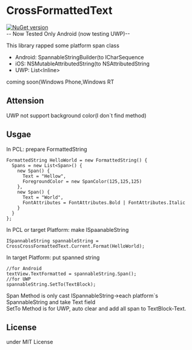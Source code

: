 # CrossFormattedText
[![NuGet version](https://badge.fury.io/nu/Plugin.CrossFormattedText.svg)](https://www.nuget.org/packages/Plugin.CrossFormattedText/)  
-- Now Tested Only Android (now testing UWP)--
      
This library rapped some platform span class
- Android: SpannableStringBuilder(to ICharSequence
- iOS: NSMutableAttributedString(to NSAttributedString
- UWP: List\<Inline\>
      
coming soon(Windows Phone,Windows RT

## Attension
UWP not support background color(I don`t find method)

## Usgae

In PCL: prepare FormattedString
```
FormattedString HelloWorld = new FormattedString() {
  Spans = new List<Span>() {
    new Span() {
      Text = "Hellow",
      ForegroundColor = new SpanColor(125,125,125)
    },
    new Span() {
      Text = "World",
      FontAttributes = FontAttributes.Bold | FontAttributes.Italic
    }
  }
};
```

In PCL or target Platform: make ISpaanableString
```
ISpannableString spannableString = CrossCrossFormattedText.Current.Format(HelloWorld);
```

In target Platform: put spanned string
```
//for Android
textView.TextFormatted = spannableString.Span();
//for UWP
spannableString.SetTo(TextBlock);
```

Span Method is only cast ISpannableString→each platform`s SpannableString and take Text field  
SetTo Method is for UWP, auto clear and add all span to TextBlock-Text.

## License
under MIT License

